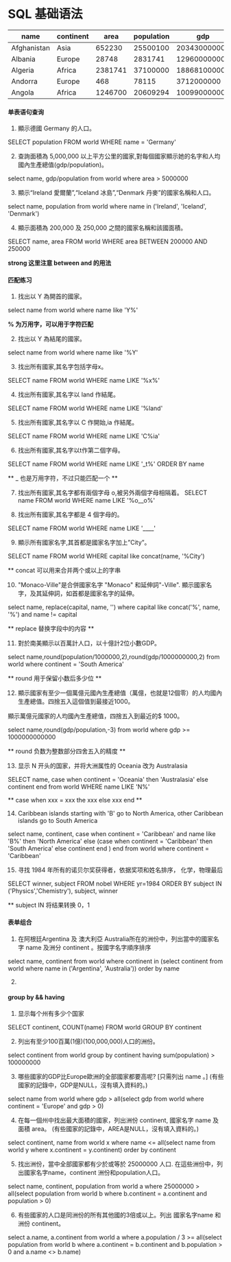 # SQL 基础语法
| name      | continent | area | population | gdp |
| ----------- | ----------- |----------- |----------- |----------- |
| Afghanistan | Asia | 652230 | 25500100 | 20343000000 |
| Albania | Europe | 28748 | 2831741 | 12960000000 |
| Algeria | Africa | 2381741 | 37100000 | 188681000000 |
| Andorra | Europe | 468 | 78115 | 3712000000 |
| Angola | Africa | 1246700 | 20609294 | 100990000000 |

#### 单表语句查询
1. 顯示德國 Germany 的人口。

SELECT population FROM world WHERE name = 'Germany'

2. 查詢面積為 5,000,000 以上平方公里的國家,對每個國家顯示她的名字和人均國內生產總值(gdp/population)。

select name, gdp/population from world where area > 5000000

3. 顯示“Ireland 愛爾蘭”,“Iceland 冰島”,“Denmark 丹麥”的國家名稱和人口。

select name, population from world where name in ('Ireland', 'Iceland', 'Denmark')

4. 顯示面積為 200,000 及 250,000 之間的國家名稱和該國面積。

SELECT name, area FROM world WHERE area BETWEEN 200000 AND 250000

**strong 这里注意 between and 的用法**

#### 匹配练习
1. 找出以 Y 為開首的國家。

select name from world where name like 'Y%'

**% 为万用字，可以用于字符匹配**

2. 找出以 Y 為結尾的國家。

select name from world where name like '%Y'

3. 找出所有國家,其名字包括字母x。

SELECT name FROM world WHERE name LIKE '%x%'

4. 找出所有國家,其名字以 land 作結尾。

SELECT name FROM world WHERE name LIKE '%land'

5. 找出所有國家,其名字以 C 作開始,ia 作結尾。

SELECT name FROM world WHERE name LIKE 'C%ia'

6. 找出所有國家,其名字以t作第二個字母。

SELECT name FROM world WHERE name LIKE '_t%' ORDER BY name

** _ 也是万用字符，不过只能匹配一个 **

7. 找出所有國家,其名字都有兩個字母 o,被另外兩個字母相隔着。
SELECT name FROM world WHERE name LIKE '%o__o%'

8. 找出所有國家,其名字都是 4 個字母的。

SELECT name FROM world WHERE name LIKE '____'

9. 顯示所有國家名字,其首都是國家名字加上”City”。

SELECT name FROM world WHERE capital like concat(name, '%City')

** concat 可以用来合并两个或以上的字串

10. "Monaco-Ville"是合併國家名字 "Monaco" 和延伸詞"-Ville".
顯示國家名字，及其延伸詞，如首都是國家名字的延伸。

select name, replace(capital, name, '') where capital like concat('%', name, '%') and name != capital

** replace 替换字段中的内容 **

11. 對於南美顯示以百萬計人口，以十億計2位小數GDP。

select name,round(population/1000000,2),round(gdp/1000000000,2) from world where continent = 'South America'

** round 用于保留小数后多少位 **

12. 顯示國家有至少一個萬億元國內生產總值（萬億，也就是12個零）的人均國內生產總值。四捨五入這個值到最接近1000。

顯示萬億元國家的人均國內生產總值，四捨五入到最近的$ 1000。

select name,round(gdp/population,-3) from world where gdp >= 1000000000000

** round 负数为整数部分四舍五入的精度 **

13. 显示 N 开头的国家，并将大洲属性的 Oceania 改为 Australasia

SELECT name, case when continent = 'Oceania' then 'Australasia' else continent end from world WHERE name LIKE 'N%'

** case when xxx = xxx the xxx else xxx end **

14. Caribbean islands starting with 'B' go to North America, other Caribbean islands go to South America

select name, continent, case when continent = 'Caribbean' and name like 'B%' then 'North America' else (case when continent = 'Caribbean' then 'South America' else continent end ) end from world where continent = 'Caribbean'

15. 寻找 1984 年所有的诺贝尔奖获得者，依据奖项和姓名排序， 化学，物理最后

SELECT winner, subject
  FROM nobel
 WHERE yr=1984
 ORDER BY subject IN ('Physics','Chemistry'), subject, winner

 ** subject IN 将结果转换 0，1

#### 表单组合
1. 在阿根廷Argentina 及 澳大利亞 Australia所在的洲份中，列出當中的國家名字 name 及洲分 continent 。按國字名字順序排序

select name, continent from world where continent in (select continent from world where name in ('Argentina', 'Australia')) order by name 

2. 


#### group by && having

1. 显示每个州有多少个国家

SELECT continent, COUNT(name) FROM world GROUP BY continent

2. 列出有至少100百萬(1億)(100,000,000)人口的洲份。

select continent from world group by continent having sum(population) > 100000000

3. 哪些國家的GDP比Europe歐洲的全部國家都要高呢? [只需列出 name 。] (有些國家的記錄中，GDP是NULL，沒有填入資料的。)

select name from world where gdp > all(select gdp from world where continent = 'Europe' and gdp > 0)


4. 在每一個州中找出最大面積的國家，列出洲份 continent, 國家名字 name 及面積 area。 (有些國家的記錄中，AREA是NULL，沒有填入資料的。)

select continent, name from world x where name <= all(select name from world y where x.continent = y.continent) order by continent

5. 找出洲份，當中全部國家都有少於或等於 25000000 人口. 在這些洲份中，列出國家名字name，continent 洲份和population人口。

select name, continent, population from world a 
where 25000000 > all(select population from world b where b.continent = a.continent and population > 0) 

6. 有些國家的人口是同洲份的所有其他國的3倍或以上。列出 國家名字name 和 洲份 continent。

select a.name, a.continent from world a where a.population / 3 >=  all(select population from world b where a.continent = b.continent and b.population > 0 and a.name <> b.name)



